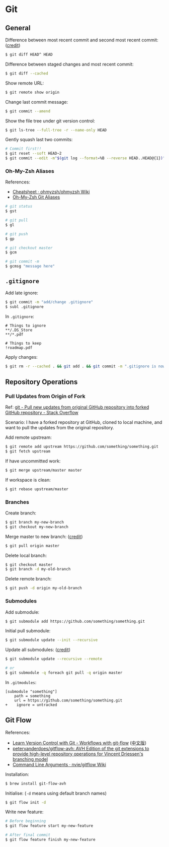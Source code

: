 # Git

## General

Difference between most recent commit and second most recent commit: ([credit](https://stackoverflow.com/a/9903611/10668706))

```bash
$ git diff HEAD^ HEAD
```

Difference between staged changes and most recent commit:

```bash
$ git diff --cached
```

Show remote URL:

```bash
$ git remote show origin
```
Change last commit message:

```bash
$ git commit --amend
```

Show the file tree under git version control:

```bash
$ git ls-tree --full-tree -r --name-only HEAD
```

Gently squash last two commits:

```bash
# Commit first!!
$ git reset --soft HEAD~2
$ git commit --edit -m"$(git log --format=%B --reverse HEAD..HEAD@{1})"
```

### Oh-My-Zsh Aliases

References:

- [Cheatsheet · ohmyzsh/ohmyzsh Wiki](https://github.com/ohmyzsh/ohmyzsh/wiki/Cheatsheet#git)
- [Oh-My-Zsh Git Aliases](https://jasonm23.github.io/oh-my-git-aliases.html)

```bash
# git status
$ gst

# git pull
$ gl

# git push
$ gp

# git checkout master
$ gcm

# git commit -m
$ gcmsg "message here"
```

## `.gitignore`

Add late ignore:

```bash
$ git commit -m "add/change .gitignore"
$ subl .gitignore
```

In `.gitignore`:

```text
# Things to ignore
**/.DS_Store
**/*.pdf

# Things to keep
!roadmap.pdf
```

Apply changes:

```bash
$ git rm -r --cached . && git add . && git commit -m ".gitignore is now working"
```

## Repository Operations

### Pull Updates from Origin of Fork

Ref: [git - Pull new updates from original GitHub repository into forked GitHub repository - Stack Overflow](https://stackoverflow.com/a/3903835/10668706)

Scenario: I have a forked repository at GitHub, cloned to local machine, and want to pull the updates from the original repository.

Add remote upstream:

```bash
$ git remote add upstream https://github.com/something/something.git
$ git fetch upstream
```

If have uncommitted work:

```bash
$ git merge upstream/master master
```

If workspace is clean:

```bash
$ git rebase upstream/master
```

### Branches

Create branch:

```bash
$ git branch my-new-branch
$ git checkout my-new-branch
```

Merge master to new branch: ([credit](https://stackoverflow.com/questions/16955980/git-merge-master-into-feature-branch#comment83176031_16957483))

```bash
$ git pull origin master
```

Delete local branch:

```bash
$ git checkout master
$ git branch -d my-old-branch
```

Delete remote branch:

```bash
$ git push -d origin my-old-branch
```

### Submodules

Add submodule:

```bash
$ git submodule add https://github.com/something/something.git
```

Initial pull submodule:

```bash
$ git submodule update --init --recursive
```

Update all submodules: \([credit](https://stackoverflow.com/questions/1030169/easy-way-to-pull-latest-of-all-git-submodules)\)

```bash
$ git submodule update --recursive --remote

# or
$ git submodule -q foreach git pull -q origin master
```

In `.gitmodules`:

```text
[submodule "something"]
    path = something
    url = https://github.com/something/something.git
+    ignore = untracked
```

## Git Flow

References:

- [Learn Version Control with Git - Workflows with git-flow](https://www.git-tower.com/learn/git/ebook/en/command-line/advanced-topics/git-flow) ([中文版](https://www.git-tower.com/learn/git/ebook/cn/command-line/advanced-topics/git-flow))
- [petervanderdoes/gitflow-avh: AVH Edition of the git extensions to provide high-level repository operations for Vincent Driessen's branching model](https://github.com/petervanderdoes/gitflow-avh)
- [Command Line Arguments · nvie/gitflow Wiki](https://github.com/nvie/gitflow/wiki/Command-Line-Arguments)

Installation:

```bash
$ brew install git-flow-avh
```

Initialise: (`-d` means using default branch names)

```bash
$ git flow init -d
```

Write new feature:

```bash
# Before beginning
$ git flow feature start my-new-feature

# After final commit
$ git flow feature finish my-new-feature
```
